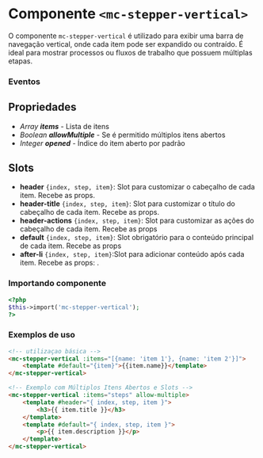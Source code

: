 # Componente `<mc-stepper-vertical>`
O componente `mc-stepper-vertical` é utilizado para exibir uma barra de navegação vertical, onde cada item pode ser expandido ou contraído. É ideal para mostrar processos ou fluxos de trabalho que possuem múltiplas etapas.

### Eventos
  
## Propriedades
- *Array **items*** - Lista de itens
- *Boolean **allowMultiple*** - Se é permitido múltiplos itens abertos
- *Integer **opened*** - Índice do item aberto por padrão

## Slots
- **header** `{index, step, item}`: Slot para customizar o cabeçalho de cada item. Recebe as props.
- **header-title** `{index, step, item}`: Slot para customizar o título do cabeçalho de cada item. Recebe as props.
- **header-actions** `{index, step, item}`: Slot para customizar as ações do cabeçalho de cada item. Recebe as props
- **default** `{index, step, item}`: Slot obrigatório para o conteúdo principal de cada item. Recebe as props
- **after-li** `{index, step, item}`:Slot para adicionar conteúdo após cada item. Recebe as props: .

### Importando componente
```PHP
<?php 
$this->import('mc-stepper-vertical');
?>
```
### Exemplos de uso
```HTML
<!-- utilizaçao básica -->
<mc-stepper-vertical :items="[{name: 'item 1'}, {name: 'item 2'}]">
    <template #default="{item}">{{item.name}}</template>
</mc-stepper-vertical>

<!-- Exemplo com Múltiplos Itens Abertos e Slots -->
<mc-stepper-vertical :items="steps" allow-multiple>
    <template #header="{ index, step, item }">
        <h3>{{ item.title }}</h3>
    </template>
    <template #default="{ index, step, item }">
        <p>{{ item.description }}</p>
    </template>
</mc-stepper-vertical>
```